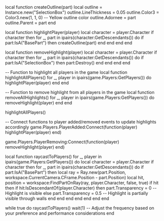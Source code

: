 
local function createOutline(part)
    local outline = Instance.new("SelectionBox")
    outline.LineThickness = 0.05
    outline.Color3 = Color3.new(1, 1, 0) -- Yellow outline color
    outline.Adornee = part
    outline.Parent = part
end

local function highlightPlayer(player)
    local character = player.Character
    if character then
        for _, part in ipairs(character:GetDescendants()) do
            if part:IsA("BasePart") then
                createOutline(part)
            end
        end
    end
end

local function removeHighlight(player)
    local character = player.Character
    if character then
        for _, part in ipairs(character:GetDescendants()) do
            if part:IsA("SelectionBox") then
                part:Destroy()
            end
        end
    end
end

-- Function to highlight all players in the game
local function highlightAllPlayers()
    for _, player in ipairs(game.Players:GetPlayers()) do
        highlightPlayer(player)
    end
end

-- Function to remove highlight from all players in the game
local function removeAllHighlights()
    for _, player in ipairs(game.Players:GetPlayers()) do
        removeHighlight(player)
    end
end

highlightAllPlayers()

-- Connect functions to player added/removed events to update highlights accordingly
game.Players.PlayerAdded:Connect(function(player)
    highlightPlayer(player)
end)

game.Players.PlayerRemoving:Connect(function(player)
    removeHighlight(player)
end)

local function raycastToPlayers()
    for _, player in ipairs(game.Players:GetPlayers()) do
        local character = player.Character
        if character then
            for _, part in ipairs(character:GetDescendants()) do
                if part:IsA("BasePart") then
                    local ray = Ray.new(part.Position, workspace.CurrentCamera.CFrame.Position - part.Position)
                    local hit, position = workspace:FindPartOnRay(ray, player.Character, false, true)
                    if hit then
                        if hit:IsDescendantOf(player.Character) then
                            part.Transparency = 0 -- Highlight is visible
                        else
                            part.Transparency = 0.5 -- Highlight is partially visible through walls
                        end
                    end
                end
            end
        end
    end
end

while true do
    raycastToPlayers()
    wait(1) -- Adjust the frequency based on your preference and performance considerations
end

